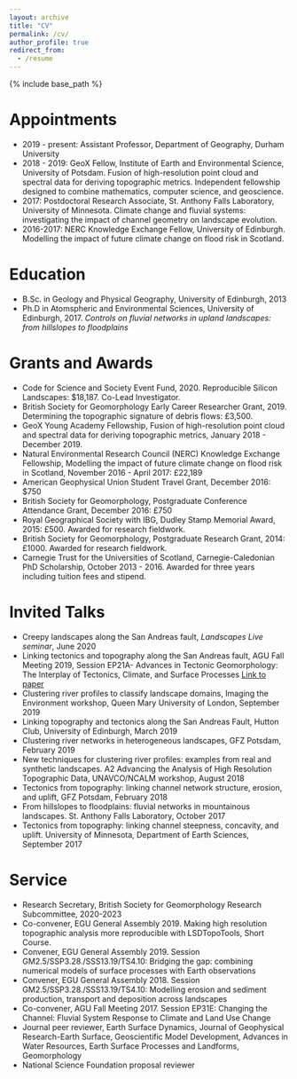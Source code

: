 ```yaml
---
layout: archive
title: "CV"
permalink: /cv/
author_profile: true
redirect_from:
  - /resume
---
```


{% include base_path %}

Appointments
======
* 2019 - present: Assistant Professor, Department of Geography, Durham University
* 2018 - 2019: GeoX Fellow, Institute of Earth and Environmental Science, University of Potsdam. Fusion of
high-resolution point cloud and spectral data for deriving topographic metrics.
Independent fellowship designed to combine mathematics, computer science, and geoscience.
* 2017: Postdoctoral Research Associate, St. Anthony Falls Laboratory, University of Minnesota. Climate change
and fluvial systems: investigating the impact of channel geometry on landscape evolution.
* 2016-2017: NERC Knowledge Exchange Fellow, University of Edinburgh. Modelling the impact of future climate
change on flood risk in Scotland.


Education
======
* B.Sc. in Geology and Physical Geography, University of Edinburgh, 2013
* Ph.D in Atomspheric and Environmental Sciences, University of Edinburgh, 2017. _Controls on fluvial networks in upland landscapes: from hillslopes to floodplains_

Grants and Awards
======
* Code for Science and Society Event Fund, 2020. Reproducible Silicon Landscapes: $18,187. Co-Lead Investigator.
* British Society for Geomorphology Early Career Researcher Grant, 2019. Determining the topographic signature of debris flows: £3,500.
* GeoX Young Academy Fellowship, Fusion of high-resolution point cloud and spectral data for deriving
topographic metrics, January 2018 - December 2019.
* Natural Environmental Research Council (NERC) Knowledge Exchange Fellowship, Modelling the impact
of future climate change on flood risk in Scotland, November 2016 - April 2017: £22,189
* American Geophysical Union Student Travel Grant, December 2016: $750
* British Society for Geomorphology, Postgraduate Conference Attendance Grant, December 2016: £750
* Royal Geographical Society with IBG, Dudley Stamp Memorial Award, 2015: £500. Awarded for research
fieldwork.
* British Society for Geomorphology, Postgraduate Research Grant, 2014: £1000. Awarded for research
fieldwork.
* Carnegie Trust for the Universities of Scotland, Carnegie-Caledonian PhD Scholarship, October 2013 - 2016. Awarded for three years including tuition fees and stipend.

Invited Talks
======
* Creepy landscapes along the San Andreas fault, _Landscapes Live seminar_, June 2020
* Linking tectonics and topography along the San Andreas fault, AGU Fall Meeting 2019, Session EP21A- Advances in Tectonic Geomorphology: The Interplay of Tectonics, Climate, and Surface Processes [Link to paper](https://agu.confex.com/agu/fm19/meetingapp.cgi/Paper/489425)
* Clustering river profiles to classify landscape domains, Imaging the Environment workshop, Queen Mary University of London, September 2019
* Linking topography and tectonics along the San Andreas Fault, Hutton Club, University of Edinburgh, March 2019
* Clustering river networks in heterogeneous landscapes, GFZ Potsdam, February 2019
* New techniques for clustering river profiles: examples from real and synthetic landscapes. A2 Advancing the Analysis of High Resolution Topographic Data, UNAVCO/NCALM workshop, August 2018
* Tectonics from topography: linking channel network structure, erosion, and uplift, GFZ Potsdam, February 2018
* From hillslopes to floodplains: fluvial networks in mountainous landscapes. St. Anthony Falls Laboratory, October 2017
* Tectonics from topography: linking channel steepness, concavity, and uplift. University of Minnesota, Department of Earth Sciences, September 2017

Service
======
* Research Secretary, British Society for Geomorphology Research Subcommittee, 2020-2023
* Co-convener, EGU General Assembly 2019. Making high resolution topographic analysis more reproducible with LSDTopoTools, Short Course.
* Convener, EGU General Assembly 2019. Session GM2.5/SSP3.28./SSS13.19/TS4.10: Bridging the gap: combining numerical models of surface processes with Earth observations
* Convener, EGU General Assembly 2018. Session GM2.5/SSP3.28./SSS13.19/TS4.10: Modelling erosion
and sediment production, transport and deposition across landscapes
* Co-convener, AGU Fall Meeting 2017. Session EP31E: Changing the Channel: Fluvial System Response
to Climate and Land Use Change
* Journal peer reviewer, Earth Surface Dynamics, Journal of Geophysical Research-Earth Surface, Geoscientific Model Development, Advances in Water Resources, Earth Surface Processes and Landforms, Geomorphology
* National Science Foundation proposal reviewer
